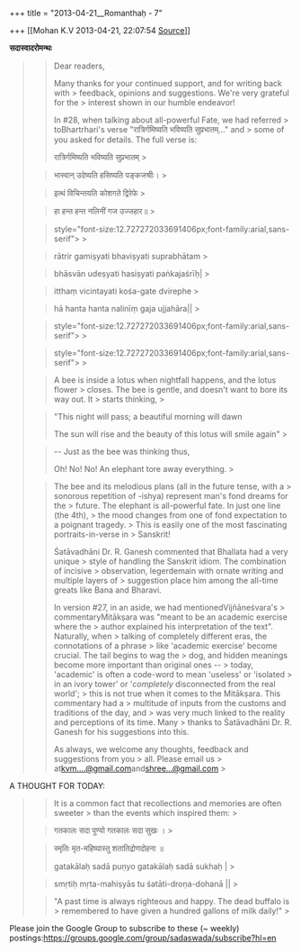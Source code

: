 +++
title = "2013-04-21__Romanthaḥ - 7"

+++
[[Mohan K.V	2013-04-21, 22:07:54 [Source](https://groups.google.com/g/sadaswada/c/DCDx_oeydTs)]]



**सदास्वादरोमन्थः**  

  

> 
> > Dear readers,
> > 
> >   
> > 
> > 
> > Many thanks for your continued support, and for writing back with > feedback, opinions and suggestions. We're very grateful for the > interest shown in our humble endeavor!
> > 
> > 
> >   
> > 
> > 
> > In #28, when talking about all-powerful Fate, we had referred > toBhartrhari's verse "रात्रिर्गमिष्यति भविष्यति सुप्रभातम्..." and > some of you asked for details. The full verse is:
> > 
> > 
> >   
> > 
> > 
> > 
> > रात्रिर्गमिष्यति भविष्यति सुप्रभातम् >
> 
> > 
> > भास्वान् उदेष्यति हसिष्यति पङ्कजश्रीः। >
> 
> > 
> > इत्थं विचिन्तयति कोशगते द्विरेफे >
> 
> > 
> > हा हन्त हन्त नलिनीं गज उज्जहार॥ >
> 
> > 
> >  style="font-size:12.727272033691406px;font-family:arial,sans-serif"> >
>   
> > 
> > 
> > 
> > rātrir gamiṣyati bhaviṣyati suprabhātam >
> 
> > 
> > bhāsvān udeṣyati hasiṣyati paṅkajaśrīḥ\| >
> 
> > 
> > itthaṃ vicintayati kośa-gate dvirephe >
> 
> > 
> > hā hanta hanta nalinīṃ gaja ujjahāra\|\| >
> 
> > 
> >  style="font-size:12.727272033691406px;font-family:arial,sans-serif"> >
>   
> > 
> >  style="font-size:12.727272033691406px;font-family:arial,sans-serif"> >
> 
> > A bee is inside a lotus when nightfall happens, and the lotus flower > closes. The bee is gentle, and doesn't want to bore its way out. It > starts thinking, >
> 
> > 
> >   
> > 
> > 
> > "This night will pass; a beautiful morning will dawn
> > 
> > 
> > The sun will rise and the beauty of this lotus will smile again" >
> 
> > 
> > -- Just as the bee was thinking thus,
> > 
> > 
> > Oh! No! No! An elephant tore away everything. >
> 
> > 
> >   
> > 
> > 
> > The bee and its melodious plans (all in the future tense, with a > sonorous repetition of -ishya) represent man's fond dreams for the > future. The elephant is all-powerful fate. In just one line (the 4th), > the mood changes from one of fond expectation to a poignant tragedy. > This is easily one of the most fascinating portraits-in-verse in > Sanskrit!
> > 
> > 
> >   
> > 
> > 
> > Śatāvadhāni Dr. R. Ganesh commented that Bhallata had a very unique > style of handling the Sanskrit idiom. The combination of incisive > observation, legerdemain with ornate writing and multiple layers of > suggestion place him among the all-time greats like Bana and Bharavi.
> > 
> > 
> >   
> > 
> > 
> > In version #27, in an aside, we had mentionedVijñāneśvara's > commentaryMitākṣara was "meant to be an academic exercise where the > author explained his interpretation of the text". Naturally, when > talking of completely different eras, the connotations of a phrase > like 'academic exercise' become crucial. The tail begins to wag the > dog, and hidden meanings become more important than original ones -- > today, 'academic' is often a code-word to mean 'useless' or 'isolated > in an ivory tower' or '*completely* disconnected from the real world'; > this is not true when it comes to the Mitākṣara. This commentary had a > multitude of inputs from the customs and traditions of the day, and > was very much linked to the reality and perceptions of its time. Many > thanks to Śatāvadhāni Dr. R. Ganesh for his suggestions into this.
> > 
> > 
> > 
> > 
> >   
> > 
> > 
> > As always, we welcome any thoughts, feedback and suggestions from you > all. Please email us > at[kvm....@gmail.com]()and[shree...@gmail.com]() >
> 
> > 
> > 

> 
> >   
> > 

A THOUGHT FOR TODAY:

  

> 
> > 
> > 
> > 
> > It is a common fact that recollections and memories are often sweeter > than the events which inspired them: >
> 
> > 
> >   
> > 
> > 
> > गतकालः सदा पुण्यो गतकालः सदा सुखः । >
> 
> > 
> > स्मृतिः मृत-महिष्यास्तु शतातिद्रोणदोहना ॥
> > 
> > 
> >   
> > 
> > 
> > 
> > gatakālaḥ sadā puṇyo gatakālaḥ sadā sukhaḥ \| >
> 
> > 
> > smṛtiḥ mṛta-mahiṣyās tu śatāti-droṇa-dohanā \|\| >
> 
> > 
> > 
> >   
> > 
> > 
> > "A past time is always righteous and happy. The dead buffalo is > remembered to have given a hundred gallons of milk daily!" >
> 
> > 
> > 
> > 
> > 
> >   
> > 

Please join the Google Group to subscribe to these (\~ weekly) postings:<https://groups.google.com/group/sadaswada/subscribe?hl=en>

> 
> > 
> > 
> > 
> >   
> > 
> > 
> > 
> > 

